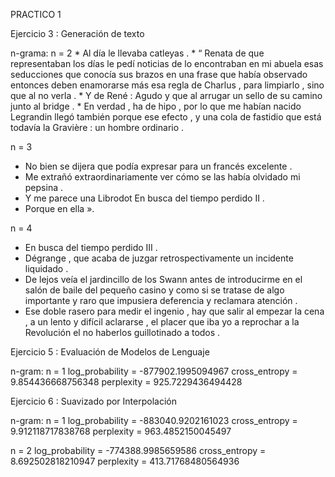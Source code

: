 PRACTICO 1

Ejercicio 3 : Generación de texto

n-grama: n = 2 * Al día le llevaba catleyas . * “ Renata de que representaban los días le pedí noticias de lo encontraban en mi abuela esas seducciones que conocía sus brazos en una frase que había observado entonces deben enamorarse más esa regla de Charlus , para limpiarlo , sino que al no verla . * Y de René : Agudo y que al arrugar un sello de su camino junto al bridge . * En verdad , ha de hipo , por lo que me habían nacido Legrandin llegó también porque ese efecto , y una cola de fastidio que está todavía la Gravière : un hombre ordinario .

n = 3
* No bien se dijera que podía expresar para un francés excelente .
* Me extrañó extraordinariamente ver cómo se las había olvidado mi pepsina .
* Y me parece una Librodot En busca del tiempo perdido II .
* Porque en ella ».

n = 4
* En busca del tiempo perdido III .
* Dégrange , que acaba de juzgar retrospectivamente un incidente liquidado .
* De lejos veía el jardincillo de los Swann antes de introducirme en el salón de baile del pequeño casino y como si se tratase de algo importante y raro que impusiera deferencia y reclamara atención .
* Ese doble rasero para medir el ingenio , hay que salir al empezar la cena , a un lento y difícil aclararse , el placer que iba yo a reprochar a la Revolución el no haberlos guillotinado a todos .


Ejercicio 5 : Evaluación de Modelos de Lenguaje

n-gram: n = 1 log_probability = -877902.1995094967 cross_entropy = 9.854436668756348 perplexity = 925.7229436494428


Ejercicio 6 : Suavizado por Interpolación

n-gram: n = 1 log_probability = -883040.9202161023 cross_entropy = 9.912118717838768 perplexity = 963.4852150045497

n = 2
log_probability = -774388.9985659586
cross_entropy = 8.692502818210947
perplexity = 413.71768480564936

